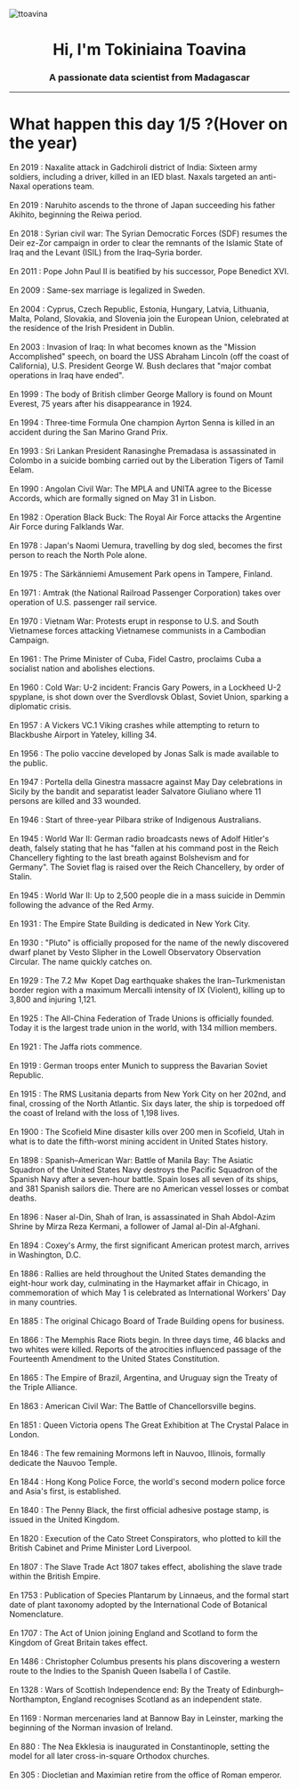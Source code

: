 
<p align="left"> <img src="https://komarev.com/ghpvc/?username=ttoavina&label=Profile%20views&color=0e75b6&style=flat" alt="ttoavina" /> </p>
<h1 align="center">Hi, I'm Tokiniaina Toavina</h1>
<h3 align="center">A passionate data scientist from Madagascar</h3>
    
<hr/>
<h1> What happen this day 1/5 ?(Hover on the year)</h1>

En 2019 : Naxalite attack in Gadchiroli district of India: Sixteen army soldiers, including a driver, killed in an IED blast. Naxals targeted an anti-Naxal operations team.
<br/><br/>
En 2019 : Naruhito ascends to the throne of Japan succeeding his father Akihito, beginning the Reiwa period.
<br/><br/>
En 2018 : Syrian civil war: The Syrian Democratic Forces (SDF) resumes the Deir ez-Zor campaign in order to clear the remnants of the Islamic State of Iraq and the Levant (ISIL) from the Iraq–Syria border.
<br/><br/>
En 2011 : Pope John Paul II is beatified by his successor, Pope Benedict XVI.
<br/><br/>
En 2009 : Same-sex marriage is legalized in Sweden.
<br/><br/>
En 2004 : Cyprus, Czech Republic, Estonia, Hungary, Latvia, Lithuania, Malta, Poland, Slovakia, and Slovenia join the European Union, celebrated at the residence of the Irish President in Dublin.
<br/><br/>
En 2003 : Invasion of Iraq: In what becomes known as the "Mission Accomplished" speech, on board the USS Abraham Lincoln (off the coast of California), U.S. President George W. Bush declares that "major combat operations in Iraq have ended".
<br/><br/>
En 1999 : The body of British climber George Mallory is found on Mount Everest, 75 years after his disappearance in 1924.
<br/><br/>
En 1994 : Three-time Formula One champion Ayrton Senna is killed in an accident during the San Marino Grand Prix.
<br/><br/>
En 1993 : Sri Lankan President Ranasinghe Premadasa is assassinated in Colombo in a suicide bombing carried out by the Liberation Tigers of Tamil Eelam.
<br/><br/>
En 1990 : Angolan Civil War: The MPLA and UNITA agree to the Bicesse Accords, which are formally signed on May 31 in Lisbon.
<br/><br/>
En 1982 : Operation Black Buck: The Royal Air Force attacks the Argentine Air Force during Falklands War.
<br/><br/>
En 1978 : Japan's Naomi Uemura, travelling by dog sled, becomes the first person to reach the North Pole alone.
<br/><br/>
En 1975 : The Särkänniemi Amusement Park opens in Tampere, Finland.
<br/><br/>
En 1971 : Amtrak (the National Railroad Passenger Corporation) takes over operation of U.S. passenger rail service.
<br/><br/>
En 1970 : Vietnam War: Protests erupt in response to U.S. and South Vietnamese forces attacking Vietnamese communists in a Cambodian Campaign.
<br/><br/>
En 1961 : The Prime Minister of Cuba, Fidel Castro, proclaims Cuba a socialist nation and abolishes elections.
<br/><br/>
En 1960 : Cold War: U-2 incident: Francis Gary Powers, in a Lockheed U-2 spyplane, is shot down over the Sverdlovsk Oblast, Soviet Union, sparking a diplomatic crisis.
<br/><br/>
En 1957 : A Vickers VC.1 Viking crashes while attempting to return to Blackbushe Airport in Yateley, killing 34.
<br/><br/>
En 1956 : The polio vaccine developed by Jonas Salk is made available to the public.
<br/><br/>
En 1947 : Portella della Ginestra massacre against May Day celebrations in Sicily by the bandit and separatist leader Salvatore Giuliano where 11 persons are killed and 33 wounded.
<br/><br/>
En 1946 : Start of three-year Pilbara strike of Indigenous Australians.
<br/><br/>
En 1945 : World War II: German radio broadcasts news of Adolf Hitler's death, falsely stating that he has "fallen at his command post in the Reich Chancellery fighting to the last breath against Bolshevism and for Germany". The Soviet flag is raised over the Reich Chancellery, by order of Stalin.
<br/><br/>
En 1945 : World War II: Up to 2,500 people die in a mass suicide in Demmin following the advance of the Red Army.
<br/><br/>
En 1931 : The Empire State Building is dedicated in New York City.
<br/><br/>
En 1930 : "Pluto" is officially proposed for the name of the newly discovered dwarf planet by Vesto Slipher in the Lowell Observatory Observation Circular. The name quickly catches on.
<br/><br/>
En 1929 : The 7.2 Mw  Kopet Dag earthquake shakes the Iran–Turkmenistan border region with a maximum Mercalli intensity of IX (Violent), killing up to 3,800 and injuring 1,121.
<br/><br/>
En 1925 : The All-China Federation of Trade Unions is officially founded. Today it is the largest trade union in the world, with 134 million members.
<br/><br/>
En 1921 : The Jaffa riots commence.
<br/><br/>
En 1919 : German troops enter Munich to suppress the Bavarian Soviet Republic.
<br/><br/>
En 1915 : The RMS Lusitania departs from New York City on her 202nd, and final, crossing of the North Atlantic. Six days later, the ship is torpedoed off the coast of Ireland with the loss of 1,198 lives.
<br/><br/>
En 1900 : The Scofield Mine disaster kills over 200 men in Scofield, Utah in what is to date the fifth-worst mining accident in United States history.
<br/><br/>
En 1898 : Spanish–American War: Battle of Manila Bay: The Asiatic Squadron of the United States Navy destroys the Pacific Squadron of the Spanish Navy after a seven-hour battle. Spain loses all seven of its ships, and 381 Spanish sailors die. There are no American vessel losses or combat deaths.
<br/><br/>
En 1896 : Naser al-Din, Shah of Iran, is assassinated in Shah Abdol-Azim Shrine by Mirza Reza Kermani, a follower of Jamal al-Din al-Afghani.
<br/><br/>
En 1894 : Coxey's Army, the first significant American protest march, arrives in Washington, D.C.
<br/><br/>
En 1886 : Rallies are held throughout the United States demanding the eight-hour work day, culminating in the Haymarket affair in Chicago, in commemoration of which May 1 is celebrated as International Workers' Day in many countries.
<br/><br/>
En 1885 : The original Chicago Board of Trade Building opens for business.
<br/><br/>
En 1866 : The Memphis Race Riots begin. In three days time, 46 blacks and two whites were killed. Reports of the atrocities influenced passage of the Fourteenth Amendment to the United States Constitution.
<br/><br/>
En 1865 : The Empire of Brazil, Argentina, and Uruguay sign the Treaty of the Triple Alliance.
<br/><br/>
En 1863 : American Civil War: The Battle of Chancellorsville begins.
<br/><br/>
En 1851 : Queen Victoria opens The Great Exhibition at The Crystal Palace in London.
<br/><br/>
En 1846 : The few remaining Mormons left in Nauvoo, Illinois, formally dedicate the Nauvoo Temple.
<br/><br/>
En 1844 : Hong Kong Police Force, the world's second modern police force and Asia's first, is established.
<br/><br/>
En 1840 : The Penny Black, the first official adhesive postage stamp, is issued in the United Kingdom.
<br/><br/>
En 1820 : Execution of the Cato Street Conspirators, who plotted to kill the British Cabinet and Prime Minister Lord Liverpool.
<br/><br/>
En 1807 : The Slave Trade Act 1807 takes effect, abolishing the slave trade within the British Empire.
<br/><br/>
En 1753 : Publication of Species Plantarum by Linnaeus, and the formal start date of plant taxonomy adopted by the International Code of Botanical Nomenclature.
<br/><br/>
En 1707 : The Act of Union joining England and Scotland to form the Kingdom of Great Britain takes effect.
<br/><br/>
En 1486 : Christopher Columbus presents his plans discovering a western route to the Indies to the Spanish Queen Isabella I of Castile.
<br/><br/>
En 1328 : Wars of Scottish Independence end: By the Treaty of Edinburgh–Northampton, England recognises Scotland as an independent state.
<br/><br/>
En 1169 : Norman mercenaries land at Bannow Bay in Leinster, marking the beginning of the Norman invasion of Ireland.
<br/><br/>
En 880 : The Nea Ekklesia is inaugurated in Constantinople, setting the model for all later cross-in-square Orthodox churches.
<br/><br/>
En 305 : Diocletian and Maximian retire from the office of Roman emperor.
<br/><br/>
